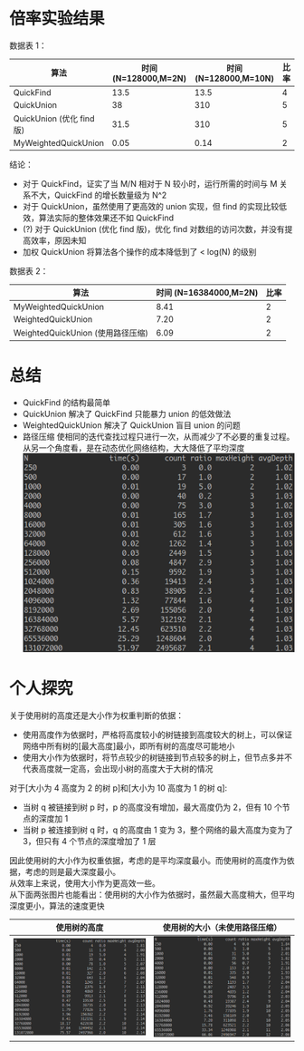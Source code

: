 # 倍率实验结果

数据表 1：

| 算法                      | 时间 (N=128000,M=2N) | 时间 (N=128000,M=10N) | 比率 |
| ------------------------ | -------------------- | -------------------- | --- |
| QuickFind                | 13.5 | 13.5 | 4 |
| QuickUnion               | 38   | 310  | 5 |
| QuickUnion (优化 find 版) | 31.5 | 310  | 5 |
| MyWeightedQuickUnion     | 0.05 | 0.14 | 2 |

结论：
- 对于 QuickFind，证实了当 M/N 相对于 N 较小时，运行所需的时间与 M 关系不大，QuickFind 的增长数量级为 N^2
- 对于 QuickUnion，虽然使用了更高效的 union 实现，但 find 的实现比较低效，算法实际的整体效果还不如 QuickFind
- (?) 对于 QuickUnion (优化 find 版)，优化 find 对数组的访问次数，并没有提高效率，原因未知
- 加权 QuickUnion 将算法各个操作的成本降低到了 < log(N) 的级别

数据表 2：

| 算法                             | 时间 (N=16384000,M=2N) | 比率 |
| ------------------------------- | ---------------------- | --- |
| MyWeightedQuickUnion            | 8.41 | 2 |
| WeightedQuickUnion              | 7.20 | 2 |
| WeightedQuickUnion (使用路径压缩) | 6.09 | 2 |

# 总结

- QuickFind 的结构最简单
- QuickUnion 解决了 QuickFind 只能暴力 union 的低效做法
- WeightedQuickUnion 解决了 QuickUnion 盲目 union 的问题
- 路径压缩 使相同的迭代查找过程只进行一次，从而减少了不必要的重复过程。
  从另一个角度看，是在动态优化网络结构，大大降低了平均深度![路径压缩](路径压缩.png)

# 个人探究

关于使用树的高度还是大小作为权重判断的依据：
- 使用高度作为依据时，严格将高度较小的树链接到高度较大的树上，可以保证网络中所有树的[最大高度]最小，即所有树的高度尽可能地小
- 使用大小作为依据时，将节点较少的树链接到节点较多的树上，但节点多并不代表高度就一定高，会出现小树的高度大于大树的情况

对于[大小为 4 高度为 2 的树 p]和[大小为 10 高度为 1 的树 q]:
- 当树 q 被链接到树 p 时，p 的高度没有增加，最大高度仍为 2，但有 10 个节点的深度加 1
- 当树 p 被连接到树 q 时，q 的高度由 1 变为 3，整个网络的最大高度为变为了 3，但只有 4 个节点的深度增加了 1 层

因此使用树的大小作为权重依据，考虑的是平均深度最小。而使用树的高度作为依据，考虑的则是最大深度最小。  
从效率上来说，使用大小作为更高效一些。  
从下面两张图片也能看出：使用树的大小作为依据时，虽然最大高度稍大，但平均深度更小，算法的速度更快

| 使用树的高度 | 使用树的大小（未使用路径压缩） |
| ---------- | ------------------------- |
| ![使用高度](useHeight.png) | ![使用大小](useSize.png) |